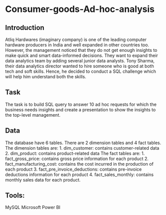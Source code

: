 # Consumer-goods-Ad-hoc-analysis

## Introduction
Atliq Hardwares (imaginary company) is one of the leading computer hardware producers in India and well expanded in other countries too. However, the management noticed that they do not get enough insights to make quick and smart data-informed decisions. They want to expand their data analytics team by adding several junior data analysts. Tony Sharma, their data analytics director wanted to hire someone who is good at both tech and soft skills. Hence, he decided to conduct a SQL challenge which will help him understand both the skills.

## Task
The task is to build SQL query to answer 10 ad hoc requests for which the business needs insights and create a presentation to show the insights to the top-level management.

## Data
The database have 6 tables.
There are 2 dimension tables and 4 fact tables.
The dimension tables are:
    1. dim_customer: contains customer-related data
    2. dim_product: contains product-related data
The fact tables are:
    1. fact_gross_price: contains gross price information for each product
    2. fact_manufacturing_cost: contains the cost incurred in the production of each product
    3. fact_pre_invoice_deductions: contains pre-invoice deductions information for each product
    4. fact_sales_monthly: contains monthly sales data for each product.

## Tools:
MySQL
Microsoft Power BI
